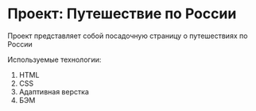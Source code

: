 # Проект: Путешествие по России  

Проект представляет собой посадочную страницу о путешествиях по России

Используемые технологии:
1) HTML
2) CSS
3) Адаптивная верстка
4) БЭМ